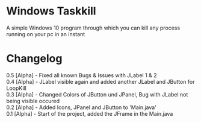 # Windows Taskkill
A simple Windows 10 program through which you can kill any process running on your pc in an instant

# Changelog
0.5 [Alpha] - Fixed all known Bugs & Issues with JLabel 1 & 2\
0.4 [Alpha] - JLabel visible again and added another JLabel and JButton for LoopKill\
0.3 [Alpha] - Changed Colors of JButton und JPanel, Bug with JLabel not being visible occured\
0.2 [Alpha] - Added Icons, JPanel and JButton  to 'Main.java'\
0.1 [Alpha] - Start of the project, added the JFrame in the Main.java
